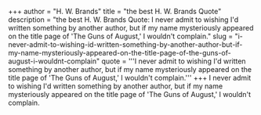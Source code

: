 +++
author = "H. W. Brands"
title = "the best H. W. Brands Quote"
description = "the best H. W. Brands Quote: I never admit to wishing I'd written something by another author, but if my name mysteriously appeared on the title page of 'The Guns of August,' I wouldn't complain."
slug = "i-never-admit-to-wishing-id-written-something-by-another-author-but-if-my-name-mysteriously-appeared-on-the-title-page-of-the-guns-of-august-i-wouldnt-complain"
quote = '''I never admit to wishing I'd written something by another author, but if my name mysteriously appeared on the title page of 'The Guns of August,' I wouldn't complain.'''
+++
I never admit to wishing I'd written something by another author, but if my name mysteriously appeared on the title page of 'The Guns of August,' I wouldn't complain.
